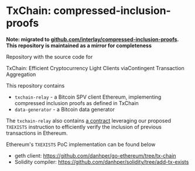 # TxChain: compressed-inclusion-proofs


**Note: migrated to [github.com/interlay/compressed-inclusion-proofs](https://github.com/interlay/compressed-inclusion-proofs). This repository is maintained as a mirror for completeness** 

Repository with the source code for

TxChain: Efficient Cryptocurrency Light Clients viaContingent Transaction Aggregation

This repository contains

* `txchain-relay` - a Bitcoin SPV client Ethereum, implementing compressed inclusion proofs as defined in TxChain
* `data-generator` - a Bitcoin data generator

The `txchain-relay` also contains [a contract](./txchain-relay/contracts/TxChecker.sol) leveraging our proposed `TXEXISTS` instruction to efficiently verify the inclusion of previous transactions in Ethereum.

Ethereum's `TXEXISTS` PoC implementation can be found below

* geth client: https://github.com/danhper/go-ethereum/tree/tx-chain
* Solidity compiler: https://github.com/danhper/solidity/tree/add-tx-exists
